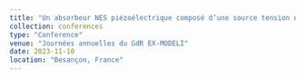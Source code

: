 ```yaml
---
title: "Un absorbeur NES piézoélectrique composé d’une source tension nonlinéaire : théorie et expériences"
collection: conferences
type: "Conference"
venue: "Journées annuelles du GdR EX-MODELI"
date: 2023-11-10
location: "Besançon, France"
---
```

